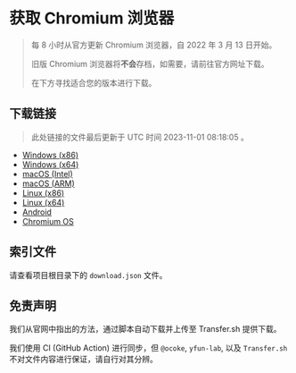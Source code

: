 # 获取 Chromium 浏览器

> 每 8 小时从官方更新 Chromium 浏览器，自 2022 年 3 月 13 日开始。
> 
> 旧版 Chromium 浏览器将**不会**存档，如需要，请前往官方网址下载。
>
> 在下方寻找适合您的版本进行下载。

## 下载链接

> 此处链接的文件最后更新于 UTC 时间 2023-11-01 08:18:05
。

- [Windows (x86)](https://transfer.sh/v9eKEFI7UJ/Win.zip)
- [Windows (x64)](https://transfer.sh/fBKqv9dmEn/Win_x64.zip)
- [macOS (Intel)](https://transfer.sh/JY0wvs2oEv/Mac.zip)
- [macOS (ARM)](https://transfer.sh/XnXkGaquaV/Mac_Arm.zip)
- [Linux (x86)](https://transfer.sh/Jv3sETXXgL/Linux.zip)
- [Linux (x64)](https://transfer.sh/wyNc8LuS45/Linux_x64.zip)
- [Android](https://transfer.sh/wiC29hCOTp/Android.zip)
- [Chromium OS](https://transfer.sh/2oRBgao28B/Linux_ChromiumOS_Full.zip)

## 索引文件

请查看项目根目录下的 `download.json` 文件。

## 免责声明

我们从官网中指出的方法，通过脚本自动下载并上传至 Transfer.sh 提供下载。

我们使用 CI (GitHub Action) 进行同步，但 `@ocoke`, `yfun-lab`, 以及 `Transfer.sh` 不对文件内容进行保证，请自行对其分辨。
